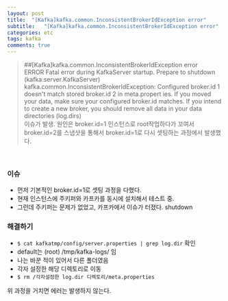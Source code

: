 ```yaml
---
layout: post
title:  "[Kafka]kafka.common.InconsistentBrokerIdException error"
subtitle:   "[Kafka]kafka.common.InconsistentBrokerIdException error"
categories: etc
tags: kafka
comments: true
---
```


> ##[Kafka]kafka.common.InconsistentBrokerIdException error    
> ERROR Fatal error during KafkaServer startup. Prepare to shutdown (kafka.server.KafkaServer)
kafka.common.InconsistentBrokerIdException: Configured broker.id 1 doesn't match stored broker.id 2 in meta.propert
ies. If you moved your data, make sure your configured broker.id matches. If you intend to create a new broker, you
 should remove all data in your data directories (log.dirs)  
 이슈가 발생. 원인은 broker.id=1 인스턴스로 root작업하다가 꼬여서 broker.id=2를 스냅샷을 통해서 broker.id=1로 다시 셋팅하는 과정에서 발생했다.

<br>

### 이슈
- 먼저 기본적인 broker.id=1로 셋팅 과정을 다했다.
- 현재 인스턴스에 주키퍼와 카프카를 동시에 설치해서 테스트 중.
- 그런데 주키퍼는 문제가 없었고, 카프카에서 이슈가 터졌다. shutdown

### 해결하기
- ```$ cat kafkatmp/config/server.properties | grep log.dir``` 확인
- default는 (root) /tmp/kafka-logs/ 임
- 나는 바꾼 적이 있어서 다른 폴더였음
- 각자 설정한 해당 디렉토리로 이동
- ```$ rm /각자설정한 log.dir 디렉토리/meta.properties```

위 과정을 거치면 에러는 발생하지 않는다.
